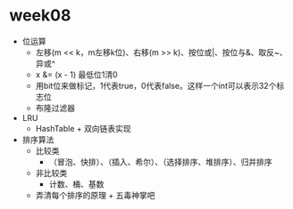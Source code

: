 # week08
- 位运算
    - 左移(m << k，m左移k位)、右移(m >> k)、按位或|、按位与&、取反~、异或^
    - x &= (x - 1) 最低位1清0
    - 用bit位来做标记，1代表true，0代表false。这样一个int可以表示32个标志位
    - 布隆过滤器
- LRU
    - HashTable + 双向链表实现
- 排序算法
    - 比较类
        - （冒泡、快排）、（插入、希尔）、（选择排序、堆排序）、归并排序
    - 非比较类
        - 计数、桶、基数
    - 弄清每个排序的原理 + 五毒神掌吧